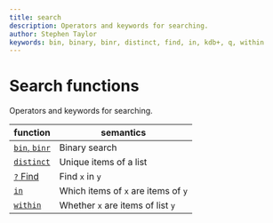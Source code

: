 ```yaml
---
title: search
description: Operators and keywords for searching.
author: Stephen Taylor
keywords: bin, binary, binr, distinct, find, in, kdb+, q, within
---
```

# Search functions



Operators and keywords for searching.

function                         | semantics
---------------------------------|------------------------------------
[`bin`, `binr`](../ref/bin.md)   | Binary search
[`distinct`](../ref/distinct.md) | Unique items of a list
[`?` Find](../ref/find.md)       | Find `x` in `y`
[`in`](../ref/in.md)             | Which items of `x` are items of `y`
[`within`](../ref/within.md)     | Whether `x` are items of list `y`